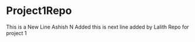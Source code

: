 # Project1Repo
This is a New Line Ashish N Added
this is next line added by Lalith
Repo for project 1 
